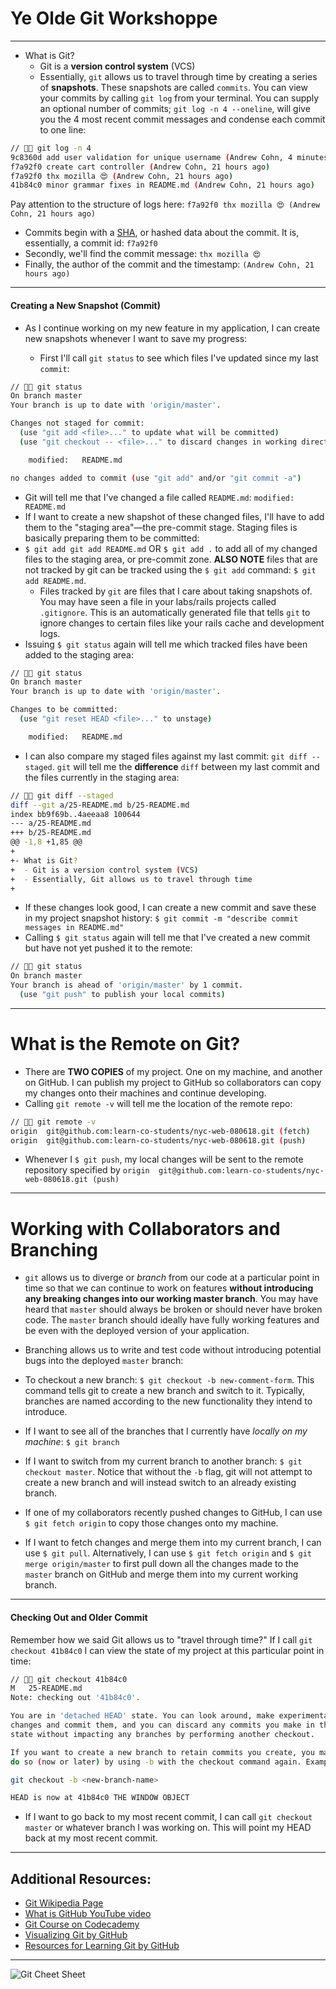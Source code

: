 # Ye Olde Git Workshoppe

---

- What is Git?
  - Git is a **version control system** (VCS)
  - Essentially, `git` allows us to travel through time by creating a series of **snapshots**. These snapshots are called `commits`. You can view your commits by calling `git log` from your terminal. You can supply an optional number of commits; `git log -n 4 --oneline`, will give you the 4 most recent commit messages and condense each commit to one line:

```sh
// 🌚🍔 git log -n 4
9c8360d add user validation for unique username (Andrew Cohn, 4 minutes ago)
f7a92f0 create cart controller (Andrew Cohn, 21 hours ago)
f7a92f0 thx mozilla 😍 (Andrew Cohn, 21 hours ago)
41b84c0 minor grammar fixes in README.md (Andrew Cohn, 21 hours ago)
```

Pay attention to the structure of logs here:
`f7a92f0 thx mozilla 😍 (Andrew Cohn, 21 hours ago)`

- Commits begin with a [SHA](https://en.wikipedia.org/wiki/Cryptographic_hash_function), or hashed data about the commit. It is, essentially, a commit id: `f7a92f0`
- Secondly, we'll find the commit message: `thx mozilla 😍`
- Finally, the author of the commit and the timestamp: `(Andrew Cohn, 21 hours ago)`

---

#### Creating a New Snapshot (Commit)

- As I continue working on my new feature in my application, I can create new snapshots whenever I want to save my progress:

  - First I'll call `git status` to see which files I've updated since my last `commit`:

```sh
// 🌚🍔 git status
On branch master
Your branch is up to date with 'origin/master'.

Changes not staged for commit:
  (use "git add <file>..." to update what will be committed)
  (use "git checkout -- <file>..." to discard changes in working directory)

	modified:   README.md

no changes added to commit (use "git add" and/or "git commit -a")
```

- Git will tell me that I've changed a file called `README.md`: `modified: README.md`
- If I want to create a new shapshot of these changed files, I'll have to add them to the "staging area"––the pre-commit stage. Staging files is basically preparing them to be committed:
- `$ git add git add README.md` OR `$ git add .` to add all of my changed files to the staging area, or pre-commit zone. **ALSO NOTE** files that are not tracked by git can be tracked using the `$ git add` command: `$ git add README.md`.
  - Files tracked by `git` are files that I care about taking snapshots of. You may have seen a file in your labs/rails projects called `.gitignore`. This is an automatically generated file that tells `git` to ignore changes to certain files like your rails cache and development logs.
- Issuing `$ git status` again will tell me which tracked files have been added to the staging area:

```sh
// 🌚🍔 git status
On branch master
Your branch is up to date with 'origin/master'.

Changes to be committed:
  (use "git reset HEAD <file>..." to unstage)

	modified:   README.md
```

- I can also compare my staged files against my last commit: `git diff --staged`. `git` will tell me the **difference** `diff` between my last commit and the files currently in the staging area:

```sh
// 🌚🍔 git diff --staged
diff --git a/25-README.md b/25-README.md
index bb9f69b..4aeeaa8 100644
--- a/25-README.md
+++ b/25-README.md
@@ -1,8 +1,85 @@
+
+- What is Git?
+  - Git is a version control system (VCS)
+  - Essentially, Git allows us to travel through time
+
```

- If these changes look good, I can create a new commit and save these in my project snapshot history: `$ git commit -m "describe commit messages in README.md"`
- Calling `$ git status` again will tell me that I've created a new commit but have not yet pushed it to the remote:

```sh
// 🌚🍔 git status
On branch master
Your branch is ahead of 'origin/master' by 1 commit.
  (use "git push" to publish your local commits)
```

---

# What is the Remote on Git?

- There are **TWO COPIES** of my project. One on my machine, and another on GitHub. I can publish my project to GitHub so collaborators can copy my changes onto their machines and continue developing.
- Calling `git remote -v` will tell me the location of the remote repo:

```sh
// 🌚🍔 git remote -v
origin	git@github.com:learn-co-students/nyc-web-080618.git (fetch)
origin	git@github.com:learn-co-students/nyc-web-080618.git (push)
```

- Whenever I `$ git push`, my local changes will be sent to the remote repository specified by `origin  git@github.com:learn-co-students/nyc-web-080618.git (push)
`

---

# Working with Collaborators and Branching

- `git` allows us to diverge or _branch_ from our code at a particular point in time so that we can continue to work on features **without introducing any breaking changes into our working master branch**. You may have heard that `master` should always be broken or should never have broken code. The `master` branch should ideally have fully working features and be even with the deployed version of your application.
- Branching allows us to write and test code without introducing potential bugs into the deployed `master` branch:

- To checkout a new branch: `$ git checkout -b new-comment-form`. This command tells git to create a new branch and switch to it. Typically, branches are named according to the new functionality they intend to introduce.

- If I want to see all of the branches that I currently have _locally on my machine_: `$ git branch`
- If I want to switch from my current branch to another branch: `$ git checkout master`. Notice that without the `-b` flag, git will not attempt to create a new branch and will instead switch to an already existing branch.
- If one of my collaborators recently pushed changes to GitHub, I can use `$ git fetch origin` to copy those changes onto my machine.
- If I want to fetch changes and merge them into my current branch, I can use `$ git pull`. Alternatively, I can use `$ git fetch origin` and `$ git merge origin/master` to first pull down all the changes made to the `master` branch on GitHub and merge them into my current working branch.


---

#### Checking Out and Older Commit

Remember how we said Git allows us to "travel through time?"
If I call `git checkout 41b84c0` I can view the state of my project at this particular point in time:

```sh
// 🌚🍔 git checkout 41b84c0
M	25-README.md
Note: checking out '41b84c0'.

You are in 'detached HEAD' state. You can look around, make experimental
changes and commit them, and you can discard any commits you make in this
state without impacting any branches by performing another checkout.

If you want to create a new branch to retain commits you create, you may
do so (now or later) by using -b with the checkout command again. Example:

git checkout -b <new-branch-name>

HEAD is now at 41b84c0 THE WINDOW OBJECT
```

- If I want to go back to my most recent commit, I can call `git checkout master` or whatever branch I was working on. This will point my HEAD back at my most recent commit.

---

## Additional Resources:

- [Git Wikipedia Page](https://en.wikipedia.org/wiki/Git)
- [What is GitHub YouTube video](https://www.youtube.com/watch?v=w3jLJU7DT5E)
- [Git Course on Codecademy](https://www.codecademy.com/learn/learn-git)
- [Visualizing Git by GitHub](http://git-school.github.io/visualizing-git/)
- [Resources for Learning Git by GitHub](https://try.github.io/)

---

![Git Cheet Sheet](https://www.git-tower.com/blog/content/posts/54-git-cheat-sheet/git-cheat-sheet-large01.png)

